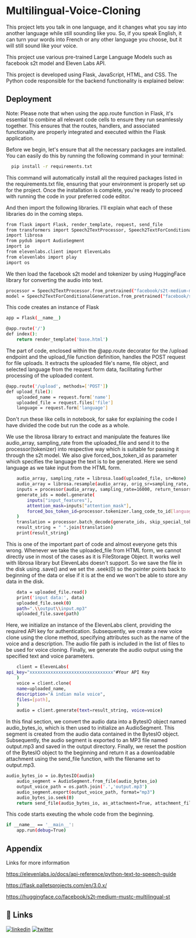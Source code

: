 
# Multilingual-Voice-Cloning

This project lets you talk in one language, and it changes what you say into another language while still sounding like you. So, if you speak English, it can turn your words into French or any other language you choose, but it will still sound like your voice. 

This project use various pre-trained Large Language Models such as facebook s2t model and Eleven Labs API.

This project is developed using Flask, JavaScript, HTML, and CSS. The Python code responsible for the backend functionality is explained below:




## Deployment

Note: Please note that when using the app.route function in Flask, it's essential to combine all relevant code cells to ensure they run seamlessly together. This ensures that the routes, handlers, and associated functionality are properly integrated and executed within the Flask application.

Before we begin, let's ensure that all the necessary packages are installed. You can easily do this by running the following command in your terminal:

```bash
  pip install -r requirements.txt
```
This command will automatically install all the required packages listed in the requirements.txt file, ensuring that your environment is properly set up for the project. Once the installation is complete, you're ready to proceed with running the code in your preferred code editor.

And then import the following libraries. I'll explain what each of these libraries do in the coming steps.
```bash
from flask import Flask, render_template, request, send_file
from transformers import Speech2TextProcessor, Speech2TextForConditionalGeneration
import librosa
from pydub import AudioSegment
import io
from elevenlabs.client import ElevenLabs
from elevenlabs import play
import os
```

We then load the facebook s2t model and tokenizer by using HuggingFace library for converting the audio into text.
```bash
processor = Speech2TextProcessor.from_pretrained("facebook/s2t-medium-mustc-multilingual-st")
model = Speech2TextForConditionalGeneration.from_pretrained("facebook/s2t-medium-mustc-multilingual-st")
```
This code creates an instance of Flask
```bash
app = Flask(__name__)
```

```bash
@app.route('/')
def index():
    return render_template('base.html')
```
The part of code, enclosed within the @app.route decorator for the /upload endpoint and the upload_file function definition, handles the POST request for file uploads. It extracts the uploaded file's name, file object, and selected language from the request form data, facilitating further processing of the uploaded content.
```bash
@app.route('/upload', methods=['POST'])
def upload_file():
    uploaded_name = request.form['name']
    uploaded_file = request.files['file']
    language = request.form['language']
```
Don't run these like cells in notebook, for sake for explaining the code I have divided the code but run the code as a whole.

We use the librosa library to extract and manipulate the features like audio_array, sampling_rate from the uploaded_file and send it to the processor(tokenizer) into respective way which is suitable for passing it through the s2t model. We also give forced_bos_token_id as parameter which specifies the language the text is to be generated. Here we send language as we take input from the HTML form.
```bash
    audio_array, sampling_rate = librosa.load(uploaded_file, sr=None)
    audio_array = librosa.resample(audio_array, orig_sr=sampling_rate, target_sr=16000)
    inputs = processor(audio_array, sampling_rate=16000, return_tensors="pt")
    generate_ids = model.generate(
        inputs["input_features"],
        attention_mask=inputs["attention_mask"],
        forced_bos_token_id=processor.tokenizer.lang_code_to_id[language],
    )
    translation = processor.batch_decode(generate_ids, skip_special_tokens=True)
    result_string = " ".join(translation)
    print(result_string)
```
This is one of the important part of code and almost everyone gets this wrong. Whenever we take the uploaded_file from HTML form, we cannot directly use in most of the cases as it is FileStorage Object. It works well with librosa library but ElevenLabs doesn't support. So we save the file in the disk using .save() and we set the .seek(0) so the pointer points back to beginning of the data or else if it is at the end we won't be able to store any data in the disk.
```bash
    data = uploaded_file.read()
    print('input data:', data)
    uploaded_file.seek(0) 
    path=".\\output\\input.mp3"
    uploaded_file.save(path)
```
Here, we initialize an instance of the ElevenLabs client, providing the required API key for authentication. Subsequently, we create a new voice clone using the clone method, specifying attributes such as the name of the voice and a description. The audio file path is included in the list of files to be used for voice cloning. Finally, we generate the audio output using the specified text and voice parameters.

```bash
    client = ElevenLabs(
api_key="xxxxxxxxxxxxxxxxxxxxxxxxxxxxxxxx"#Your API Key
    )
    voice = client.clone(
    name=uploaded_name,
    description="A indian male voice",
    files=[path],
    )
    audio = client.generate(text=result_string, voice=voice)
```
In this final section, we convert the audio data into a BytesIO object named audio_bytes_io, which is then used to initialize an AudioSegment. This segment is created from the audio data contained in the BytesIO object. Subsequently, the audio segment is exported to an MP3 file named output.mp3 and saved in the output directory. Finally, we reset the position of the BytesIO object to the beginning and return it as a downloadable attachment using the send_file function, with the filename set to output.mp3.

```bash
audio_bytes_io = io.BytesIO(audio)
    audio_segment = AudioSegment.from_file(audio_bytes_io)
    output_voice_path = os.path.join('.','output.mp3')
    audio_segment.export(output_voice_path, format="mp3")
    audio_bytes_io.seek(0)  
    return send_file(audio_bytes_io, as_attachment=True, attachment_filename='output.mp3')
```
This code starts exeuting the whole code from the beginning.

```bash
if __name__ == '__main__':
    app.run(debug=True)
```
## Appendix

Links for more information

https://elevenlabs.io/docs/api-reference/python-text-to-speech-guide

https://flask.palletsprojects.com/en/3.0.x/

https://huggingface.co/facebook/s2t-medium-mustc-multilingual-st

## 🔗 Links
[![linkedin](https://img.shields.io/badge/linkedin-0A66C2?style=for-the-badge&logo=linkedin&logoColor=white)](www.linkedin.com/in/palthyadeepmalik)
[![twitter](https://img.shields.io/badge/twitter-1DA1F2?style=for-the-badge&logo=twitter&logoColor=white)](https://twitter.com/Deepmalik177)
